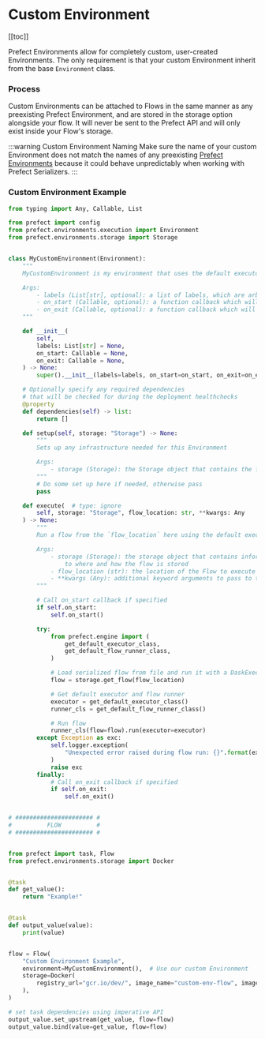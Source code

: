 # Custom Environment

[[toc]]

Prefect Environments allow for completely custom, user-created Environments. The only requirement is that your custom Environment inherit from the base `Environment` class.

### Process

Custom Environments can be attached to Flows in the same manner as any preexisting Prefect Environment, and are stored in the storage option alongside your flow. It will never be sent to the Prefect API and will only exist inside your Flow's storage.

:::warning Custom Environment Naming
Make sure the name of your custom Environment does not match the names of any preexisting [Prefect Environments](/api/latest/environments/execution.html) because it could behave unpredictably when working with Prefect Serializers.
:::

### Custom Environment Example

```python
from typing import Any, Callable, List

from prefect import config
from prefect.environments.execution import Environment
from prefect.environments.storage import Storage


class MyCustomEnvironment(Environment):
    """
    MyCustomEnvironment is my environment that uses the default executor to run a Flow.

    Args:
        - labels (List[str], optional): a list of labels, which are arbitrary string identifiers used by Prefect Agents when polling for work
        - on_start (Callable, optional): a function callback which will be called before the flow begins to run
        - on_exit (Callable, optional): a function callback which will be called after the flow finishes its run
    """

    def __init__(
        self,
        labels: List[str] = None,
        on_start: Callable = None,
        on_exit: Callable = None,
    ) -> None:
        super().__init__(labels=labels, on_start=on_start, on_exit=on_exit)

    # Optionally specify any required dependencies
    # that will be checked for during the deployment healthchecks
    @property
    def dependencies(self) -> list:
        return []

    def setup(self, storage: "Storage") -> None:
        """
        Sets up any infrastructure needed for this Environment

        Args:
            - storage (Storage): the Storage object that contains the flow
        """
        # Do some set up here if needed, otherwise pass
        pass

    def execute(  # type: ignore
        self, storage: "Storage", flow_location: str, **kwargs: Any
    ) -> None:
        """
        Run a flow from the `flow_location` here using the default executor

        Args:
            - storage (Storage): the storage object that contains information relating
                to where and how the flow is stored
            - flow_location (str): the location of the Flow to execute
            - **kwargs (Any): additional keyword arguments to pass to the runner
        """

        # Call on_start callback if specified
        if self.on_start:
            self.on_start()

        try:
            from prefect.engine import (
                get_default_executor_class,
                get_default_flow_runner_class,
            )

            # Load serialized flow from file and run it with a DaskExecutor
            flow = storage.get_flow(flow_location)

            # Get default executor and flow runner
            executor = get_default_executor_class()
            runner_cls = get_default_flow_runner_class()

            # Run flow
            runner_cls(flow=flow).run(executor=executor)
        except Exception as exc:
            self.logger.exception(
                "Unexpected error raised during flow run: {}".format(exc)
            )
            raise exc
        finally:
            # Call on_exit callback if specified
            if self.on_exit:
                self.on_exit()


# ###################### #
#          FLOW          #
# ###################### #


from prefect import task, Flow
from prefect.environments.storage import Docker


@task
def get_value():
    return "Example!"


@task
def output_value(value):
    print(value)


flow = Flow(
    "Custom Environment Example",
    environment=MyCustomEnvironment(),  # Use our custom Environment
    storage=Docker(
        registry_url="gcr.io/dev/", image_name="custom-env-flow", image_tag="0.1.0"
    ),
)

# set task dependencies using imperative API
output_value.set_upstream(get_value, flow=flow)
output_value.bind(value=get_value, flow=flow)
```

